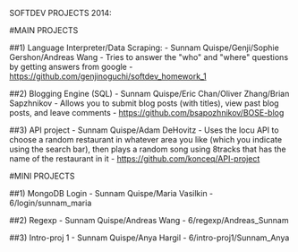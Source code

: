 SOFTDEV PROJECTS 2014:

#MAIN PROJECTS

##1) Language Interpreter/Data Scraping:
	 - Sunnam Quispe/Genji/Sophie Gershon/Andreas Wang
	 - Tries to answer the "who" and "where" questions by getting answers from	google
	 - https://github.com/genjinoguchi/softdev_homework_1

##2) Blogging Engine (SQL)
   	  - Sunnam Quispe/Eric Chan/Oliver Zhang/Brian Sapzhnikov
	  - Allows you to submit blog posts (with titles), view past blog posts, and leave comments
	  - https://github.com/bsapozhnikov/BOSE-blog

##3) API project
	- Sunnam Quispe/Adam DeHovitz
	- Uses the locu API to choose a random restaurant in whatever area
      you like (which you indicate using the search bar), then plays a
      random song using 8tracks that has the name of the restaurant in it
	- https://github.com/konceq/API-project

#MINI PROJECTS

##1) MongoDB Login
   	- Sunnam Quispe/Maria Vasilkin
	- 6/login/sunnam_maria

##2) Regexp
	- Sunnam Quispe/Andreas Wang
	- 6/regexp/Andreas_Sunnam

##3)  Intro-proj 1
	- Sunnam Quispe/Anya Hargil
	- 6/intro-proj1/Sunnam_Anya
